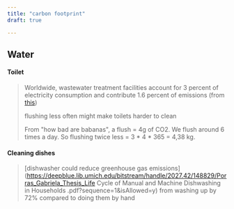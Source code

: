 ```yaml
---
title: "carbon footprint"
draft: true

---
```


## Water

#### Toilet

> Worldwide, wastewater treatment facilities account for 3 percent of electricity consumption and contribute 1.6 percent of emissions (from [this](https://www.wired.com/story/the-water-in-your-toilet-could-fight-climate-change-one-day/))
>
> flushing less often might make toilets harder to clean
>
> From "how bad are babanas", a flush = 4g of CO2. We flush around 6 times a day. So flushing twice less = 3 * 4 * 365 = 4,38 kg.   

#### Cleaning dishes

> [dishwasher could reduce greenhouse gas emissions](https://deepblue.lib.umich.edu/bitstream/handle/2027.42/148829/Porras_Gabriela_Thesis_Life Cycle of Manual and Machine Dishwashing in Households .pdf?sequence=1&isAllowed=y) from washing up by 72% compared to doing them by hand
